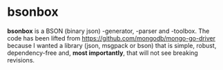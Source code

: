 # bsonbox
**bsonbox** is a BSON (binary json) -generator, -parser and -toolbox.
The code has been lifted from https://github.com/mongodb/mongo-go-driver
because I wanted a library (json, msgpack or bson) that is simple, robust,
dependency-free and, **most importantly**, that will not see breaking revisions.

